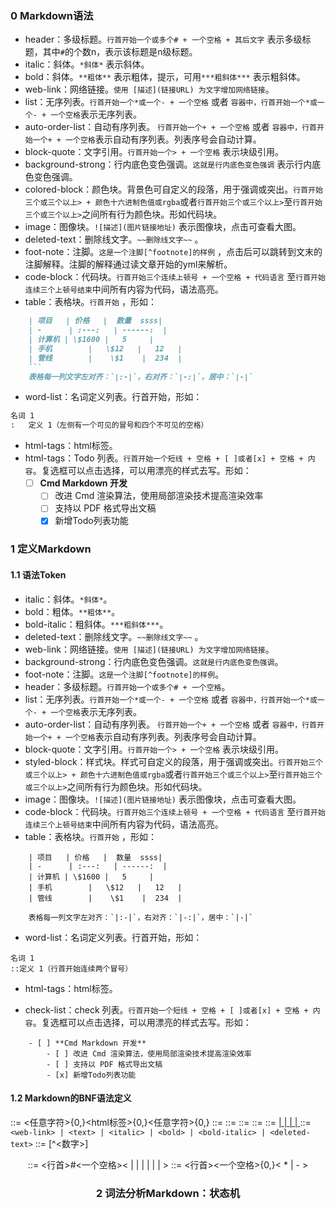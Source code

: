 ### 0 Markdown语法
+ header：多级标题。`行首开始一个或多个# + 一个空格 + 其后文字` 表示多级标题，其中`#`的个数n，表示该标题是n级标题。
+ italic：斜体。`*斜体*` 表示斜体。
+ bold：斜体。`**粗体**` 表示粗体，提示，可用`***粗斜体***` 表示粗斜体。
+ web-link：网络链接。`使用 [描述](链接URL) 为文字增加网络链接`。
+ list：无序列表。`行首开始一个*或一个- + 一个空格` 或者 `容器中，行首开始一个*或一个- + 一个空格`表示无序列表。
+ auto-order-list：自动有序列表。 `行首开始一个+ + 一个空格` 或者 `容器中，行首开始一个+ + 一个空格`表示自动有序列表。列表序号会自动计算。
+ block-quote：文字引用。`行首开始一个> + 一个空格` 表示块级引用。
+ background-strong：行内底色变色强调。`这就是行内底色变色强调` 表示行内底色变色强调。
+ colored-block：颜色块。背景色可自定义的段落，用于强调或突出。`行首开始三个或三个以上> + 颜色十六进制色值或rgba`或者`行首开始三个或三个以上>`至`行首开始三个或三个以上>`之间所有行为颜色块。形如代码块。
+ image：图像块。`![描述](图片链接地址)` 表示图像块，点击可查看大图。
+ deleted-text：删除线文字。`~~删除线文字~~` 。
+ foot-note：注脚。`这是一个注脚[^footnote]的样例` ，点击后可以跳转到文末的注脚解释。注脚的解释通过读文章开始的yml来解析。
+ code-block：代码块。`行首开始三个连续上顿号 + 一个空格 + 代码语言` 至`行首开始连续三个上顿号结束`中间所有内容为代码，语法高亮。
+ table：表格块。`行首开始` ，形如：
```markdown
    | 项目   | 价格   |  数量  ssss|
    | -      | :---:   | ------:  |
    | 计算机 | \$1600 |   5     |
    | 手机        |   \$12   |   12   |
    | 管线        |    \$1    |  234  |
    ```
    表格每一列文字左对齐：`|:-|`，右对齐：`|-:|`，居中：`|-|`
```
+ word-list：名词定义列表。行首开始，形如：
```markdown
名词 1
:   定义 1（左侧有一个可见的冒号和四个不可见的空格）
```
+ html-tags：html标签。
+ html-tags：Todo 列表。`行首开始一个短线 + 空格 + [ ]或者[x] + 空格 + 内容`。复选框可以点击选择，可以用漂亮的样式去写。形如：
    - [ ] **Cmd Markdown 开发**
        - [ ] 改进 Cmd 渲染算法，使用局部渲染技术提高渲染效率
        - [ ] 支持以 PDF 格式导出文稿
        - [x] 新增Todo列表功能

### 1 定义Markdown
#### 1.1 语法Token
+ italic：斜体。`*斜体*`。
+ bold：粗体。`**粗体**`。
+ bold-italic：粗斜体。`***粗斜体***`。
+ deleted-text：删除线文字。`~~删除线文字~~` 。
+ web-link：网络链接。`使用 [描述](链接URL) 为文字增加网络链接`。
+ background-strong：行内底色变色强调。`这就是行内底色变色强调`。
+ foot-note：注脚。`这是一个注脚[^footnote]的样例`。
+ header：多级标题。`行首开始一个或多个# + 一个空格`。
+ list：无序列表。`行首开始一个*或一个- + 一个空格` 或者 `容器中，行首开始一个*或一个- + 一个空格`表示无序列表。
+ auto-order-list：自动有序列表。 `行首开始一个+ + 一个空格` 或者 `容器中，行首开始一个+ + 一个空格`表示自动有序列表。列表序号会自动计算。
+ block-quote：文字引用。`行首开始一个> + 一个空格` 表示块级引用。
+ styled-block：样式块。样式可自定义的段落，用于强调或突出。`行首开始三个或三个以上> + 颜色十六进制色值或rgba`或者`行首开始三个或三个以上>`至`行首开始三个或三个以上>`之间所有行为颜色块。形如代码块。
+ image：图像块。`![描述](图片链接地址)` 表示图像块，点击可查看大图。
+ code-block：代码块。`行首开始三个连续上顿号 + 一个空格 + 代码语言` 至`行首开始连续三个上顿号结束`中间所有内容为代码，语法高亮。
+ table：表格块。`行首开始` ，形如：
```
    | 项目   | 价格   |  数量  ssss|
    | -      | :---:   | ------:  |
    | 计算机 | \$1600 |   5     |
    | 手机        |   \$12   |   12   |
    | 管线        |    \$1    |  234  |
    
    表格每一列文字左对齐：`|:-|`，右对齐：`|-:|`，居中：`|-|`
```
+ word-list：名词定义列表。行首开始，形如：
```
名词 1
::定义 1（行首开始连续两个冒号）
```
+ html-tags：html标签。

+ check-list：check 列表。`行首开始一个短线 + 空格 + [ ]或者[x] + 空格 + 内容`。复选框可以点击选择，可以用漂亮的样式去写。形如：
```
    - [ ] **Cmd Markdown 开发**
        - [ ] 改进 Cmd 渲染算法，使用局部渲染技术提高渲染效率
        - [ ] 支持以 PDF 格式导出文稿
        - [x] 新增Todo列表功能
```
#### 1.2 Markdown的BNF语法定义
<text> ::= <任意字符>{0,}<html标签>{0,}<任意字符>{0,}
<italic> ::= *<text>*
<bold> ::= **<text>**
<bold-italic> ::= ***<text>***
<deleted-text> ::= ~~<text>~~
<web-link> ::= [<text> | <italic> | <bold> | <bold-italic> | <deleted-text>](<链接URL>)
<background-strong> ::= `<web-link> | <text> | <italic> | <bold> | <bold-italic> | <deleted-text>`
<foot-note> ::= [^<数字>]
<header> ::= <行首>#<一个空格>< <web-link> | <text> | <italic> | <bold> | <bold-italic> | <deleted-text> | <background-strong> >
<list> ::= <行首><一个空格>{0,}< * | - >

### 2 词法分析Markdown：状态机


